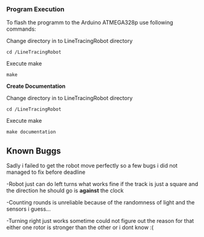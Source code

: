 ### Program Execution

To flash the programm to the Arduino ATMEGA328p use following commands:

Change directory in to LineTracingRobot directory

`cd /LineTracingRobot`

Execute make

`make`

**Create Documentation**

Change directory in to LineTracingRobot directory

`cd /LineTracingRobot`

Execute make

`make documentation`


## Known Buggs

Sadly i failed to get the robot move perfectly so a few bugs i did not managed to fix before deadline

-Robot just can do left turns what works fine if the track is just a square and the direction he should go is **against** the clock

-Counting rounds is unreliable because of the randomness of light and the sensors i guess...

-Turning right just works sometime could not figure out the reason for that either one rotor is stronger than the other or i dont know :(


